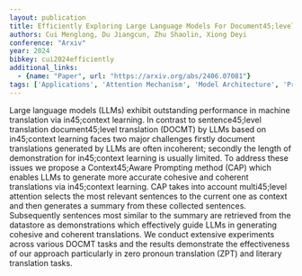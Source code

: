 ```yaml
---
layout: publication
title: Efficiently Exploring Large Language Models For Document45;level Machine Translation With In45;context Learning
authors: Cui Menglong, Du Jiangcun, Zhu Shaolin, Xiong Deyi
conference: "Arxiv"
year: 2024
bibkey: cui2024efficiently
additional_links:
  - {name: "Paper", url: "https://arxiv.org/abs/2406.07081"}
tags: ['Applications', 'Attention Mechanism', 'Model Architecture', 'Prompting', 'Reinforcement Learning']
---
```

Large language models (LLMs) exhibit outstanding performance in machine translation via in45;context learning. In contrast to sentence45;level translation document45;level translation (DOCMT) by LLMs based on in45;context learning faces two major challenges firstly document translations generated by LLMs are often incoherent; secondly the length of demonstration for in45;context learning is usually limited. To address these issues we propose a Context45;Aware Prompting method (CAP) which enables LLMs to generate more accurate cohesive and coherent translations via in45;context learning. CAP takes into account multi45;level attention selects the most relevant sentences to the current one as context and then generates a summary from these collected sentences. Subsequently sentences most similar to the summary are retrieved from the datastore as demonstrations which effectively guide LLMs in generating cohesive and coherent translations. We conduct extensive experiments across various DOCMT tasks and the results demonstrate the effectiveness of our approach particularly in zero pronoun translation (ZPT) and literary translation tasks.
